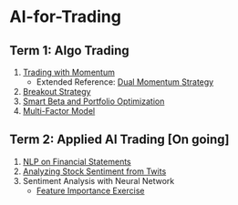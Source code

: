 # AI-for-Trading

## Term 1: Algo Trading
1. [Trading with Momentum](project_1_starter.ipynb)
   * Extended Reference: [Dual Momentum Strategy](https://seekingalpha.com/article/4233923-dual-momentum-january-update)
2. [Breakout Strategy](clean_project_2_starter.ipynb)
3. [Smart Beta and Portfolio Optimization](Final_project_3_starter.ipynb)
4. [Multi-Factor Model](Final_project_4_starter_v3.ipynb)

## Term 2: Applied AI Trading [On going]
1. [NLP on Financial Statements](S2_project_5_starter.ipynb)
2. [Analyzing Stock Sentiment from Twits](FINAL_project_6_SentimentAnalysis.ipynb)
3. Sentiment Analysis with Neural Network
   * [Feature Importance Exercise](L21.04_sklearn_feature_importance.ipynb)
